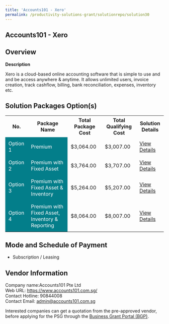 ```yaml
---
title: 'Accounts101 - Xero'
permalink: /productivity-solutions-grant/solutionrepo/solution30
---
```


## Accounts101 - Xero

## Overview

**Description**

Xero is a cloud-based online accounting software that is simple to use and and be access anywhere & anytime. It allows unlimited users, invoice creation,  track cashflow, billing, bank reconciliation, expenses, inventory etc.

## Solution Packages Option(s)

<table>
<tr>
<th><b>No.</b></th>
<th><b>Package Name</b></th>
<th><b>Total Package Cost</b></th>
<th><b>Total Qualifying Cost</b></th>
<th><b>Solution Details</b></th>
</tr>
<tr>
<td style='padding: 10px; background-color: #037E8A; color: #FFFFFF;'>Option 1</td>
<td style='padding: 10px; background-color: #037E8A; color: #FFFFFF;'>Premium</td>
<td style='padding: 10px;'>$3,064.00</td>
<td style='padding: 10px;'>$3,007.00</td>
<td style='padding: 10px;'><a href='/images/psg/Accounts101_Desensitised_Annex_3_Part_1.pdf' target='_blank'>View Details</a></td>
</tr>
<tr>
<td style='padding: 10px; background-color: #037E8A; color: #FFFFFF;'>Option 2</td>
<td style='padding: 10px; background-color: #037E8A; color: #FFFFFF;'>Premium with Fixed Asset</td>
<td style='padding: 10px;'>$3,764.00</td>
<td style='padding: 10px;'>$3,707.00</td>
<td style='padding: 10px;'><a href='/images/psg/Accounts101_Desensitised_Annex_3_Part_2.pdf' target='_blank'>View Details</a></td>
</tr>
<tr>
<td style='padding: 10px; background-color: #037E8A; color: #FFFFFF;'>Option 3</td>
<td style='padding: 10px; background-color: #037E8A; color: #FFFFFF;'>Premium with Fixed Asset & Inventory</td>
<td style='padding: 10px;'>$5,264.00</td>
<td style='padding: 10px;'>$5,207.00</td>
<td style='padding: 10px;'><a href='/images/psg/Accounts101_Desensitised_Annex_3_Part_3.pdf' target='_blank'>View Details</a></td>
</tr>
<tr>
<td style='padding: 10px; background-color: #037E8A; color: #FFFFFF;'>Option 4</td>
<td style='padding: 10px; background-color: #037E8A; color: #FFFFFF;'>Premium with Fixed Asset, Inventory & Reporting</td>
<td style='padding: 10px;'>$8,064.00</td>
<td style='padding: 10px;'>$8,007.00</td>
<td style='padding: 10px;'><a href='/images/psg/Accounts101_Desensitised_Annex_3_Part_4.pdf' target='_blank'>View Details</a></td>
</tr>
</table>

## Mode and Schedule of Payment

 - Subscription / Leasing

## Vendor Information

 Company name:Accounts101 Pte Ltd<br>Web URL: https://www.accounts101.com.sg/ <br>Contact Hotline: 90844008 <br>Contact Email: admin@accounts101.com.sg 

Interested companies can get a quotation from the pre-approved vendor, before applying for the PSG through the <a href='https://www.businessgrants.gov.sg/' target='_blank' rel='noopener'>Business Grant Portal (BGP)</a>.

<script src="/jquery/resize-tables.js"></script>
